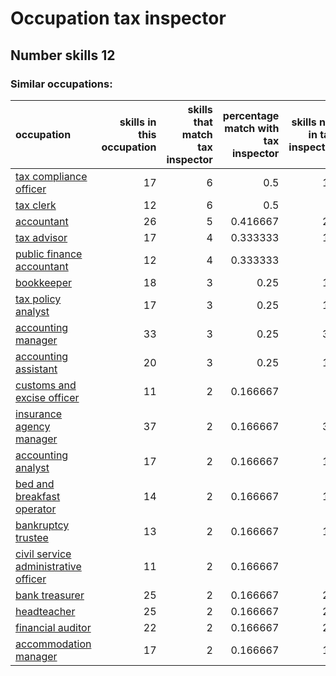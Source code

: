 # Occupation tax inspector
## Number skills 12
### Similar occupations:
| occupation                                                                      |   skills in this occupation |   skills that match tax inspector |   percentage match with tax inspector |   skills not in tax inspector |
|:--------------------------------------------------------------------------------|----------------------------:|----------------------------------:|--------------------------------------:|------------------------------:|
| [tax compliance officer](tax_compliance_officer.md)                             |                          17 |                                 6 |                              0.5      |                            11 |
| [tax clerk](tax_clerk.md)                                                       |                          12 |                                 6 |                              0.5      |                             6 |
| [accountant](accountant.md)                                                     |                          26 |                                 5 |                              0.416667 |                            21 |
| [tax advisor](tax_advisor.md)                                                   |                          17 |                                 4 |                              0.333333 |                            13 |
| [public finance accountant](public_finance_accountant.md)                       |                          12 |                                 4 |                              0.333333 |                             8 |
| [bookkeeper](bookkeeper.md)                                                     |                          18 |                                 3 |                              0.25     |                            15 |
| [tax policy analyst](tax_policy_analyst.md)                                     |                          17 |                                 3 |                              0.25     |                            14 |
| [accounting manager](accounting_manager.md)                                     |                          33 |                                 3 |                              0.25     |                            30 |
| [accounting assistant](accounting_assistant.md)                                 |                          20 |                                 3 |                              0.25     |                            17 |
| [customs and excise officer](customs_and_excise_officer.md)                     |                          11 |                                 2 |                              0.166667 |                             9 |
| [insurance agency manager](insurance_agency_manager.md)                         |                          37 |                                 2 |                              0.166667 |                            35 |
| [accounting analyst](accounting_analyst.md)                                     |                          17 |                                 2 |                              0.166667 |                            15 |
| [bed and breakfast operator](bed_and_breakfast_operator.md)                     |                          14 |                                 2 |                              0.166667 |                            12 |
| [bankruptcy trustee](bankruptcy_trustee.md)                                     |                          13 |                                 2 |                              0.166667 |                            11 |
| [civil service administrative officer](civil_service_administrative_officer.md) |                          11 |                                 2 |                              0.166667 |                             9 |
| [bank treasurer](bank_treasurer.md)                                             |                          25 |                                 2 |                              0.166667 |                            23 |
| [headteacher](headteacher.md)                                                   |                          25 |                                 2 |                              0.166667 |                            23 |
| [financial auditor](financial_auditor.md)                                       |                          22 |                                 2 |                              0.166667 |                            20 |
| [accommodation manager](accommodation_manager.md)                               |                          17 |                                 2 |                              0.166667 |                            15 |
